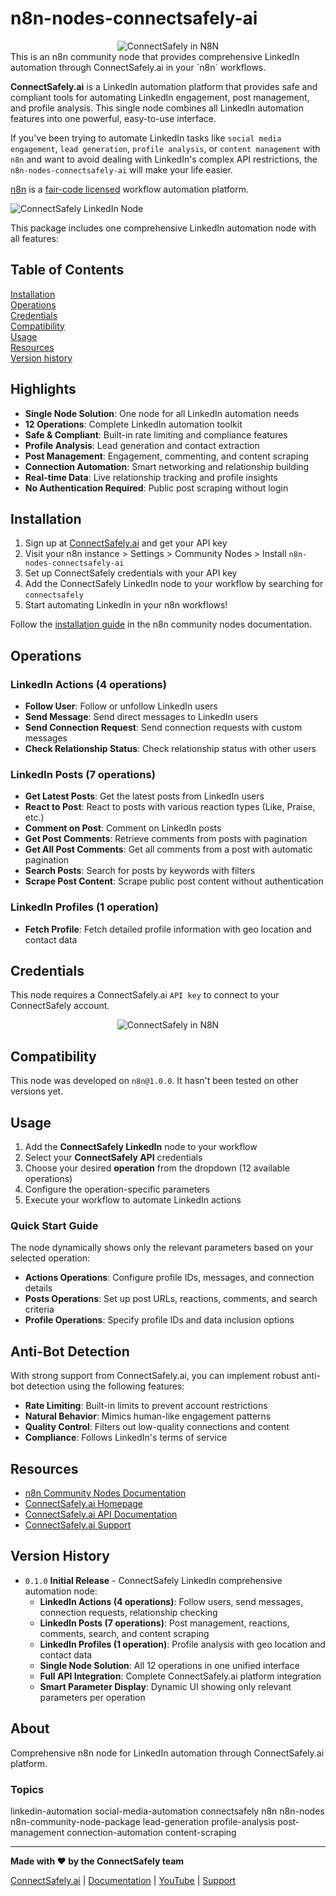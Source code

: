 # n8n-nodes-connectsafely-ai
<div align="center">
  <img src="screenshots/n8n-connect-connectsafely.png" alt="ConnectSafely in N8N" />
</div>
This is an n8n community node that provides comprehensive LinkedIn automation through ConnectSafely.ai in your `n8n` workflows.

**ConnectSafely.ai** is a LinkedIn automation platform that provides safe and compliant tools for automating LinkedIn engagement, post management, and profile analysis. This single node combines all LinkedIn automation features into one powerful, easy-to-use interface.

If you've been trying to automate LinkedIn tasks like `social media engagement`, `lead generation`, `profile analysis`, or `content management` with `n8n` and want to avoid dealing with LinkedIn's complex API restrictions, the `n8n-nodes-connectsafely-ai` will make your life easier.

[n8n](https://n8n.io/) is a [fair-code licensed](https://docs.n8n.io/reference/license/) workflow automation platform.



![ConnectSafely LinkedIn Node](screenshots/allnodes.png)

This package includes one comprehensive LinkedIn automation node with all features:

## Table of Contents

[Installation](#installation)  
[Operations](#operations)  
[Credentials](#credentials)  
[Compatibility](#compatibility)  
[Usage](#usage)  
[Resources](#resources)  
[Version history](#version-history)

## Highlights

* **Single Node Solution**: One node for all LinkedIn automation needs
* **12 Operations**: Complete LinkedIn automation toolkit
* **Safe & Compliant**: Built-in rate limiting and compliance features
* **Profile Analysis**: Lead generation and contact extraction
* **Post Management**: Engagement, commenting, and content scraping
* **Connection Automation**: Smart networking and relationship building
* **Real-time Data**: Live relationship tracking and profile insights
* **No Authentication Required**: Public post scraping without login  

## Installation

1. Sign up at [ConnectSafely.ai](https://connectsafely.ai) and get your API key
2. Visit your n8n instance > Settings > Community Nodes > Install `n8n-nodes-connectsafely-ai`
3. Set up ConnectSafely credentials with your API key
4. Add the ConnectSafely LinkedIn node to your workflow by searching for `connectsafely`
5. Start automating LinkedIn in your n8n workflows!

Follow the [installation guide](https://docs.n8n.io/integrations/community-nodes/installation/) in the n8n community nodes documentation.

## Operations

### LinkedIn Actions (4 operations)
* **Follow User**: Follow or unfollow LinkedIn users
* **Send Message**: Send direct messages to LinkedIn users
* **Send Connection Request**: Send connection requests with custom messages
* **Check Relationship Status**: Check relationship status with other users

### LinkedIn Posts (7 operations)
* **Get Latest Posts**: Get the latest posts from LinkedIn users
* **React to Post**: React to posts with various reaction types (Like, Praise, etc.)
* **Comment on Post**: Comment on LinkedIn posts
* **Get Post Comments**: Retrieve comments from posts with pagination
* **Get All Post Comments**: Get all comments from a post with automatic pagination
* **Search Posts**: Search for posts by keywords with filters
* **Scrape Post Content**: Scrape public post content without authentication

### LinkedIn Profiles (1 operation)
* **Fetch Profile**: Fetch detailed profile information with geo location and contact data

## Credentials

This node requires a ConnectSafely.ai `API key` to connect to your ConnectSafely account.

<div align="center">
  <img src="screenshots/add-cred.png" alt="ConnectSafely in N8N" />
</div>

## Compatibility

This node was developed on `n8n@1.0.0`. It hasn't been tested on other versions yet.

## Usage

1. Add the **ConnectSafely LinkedIn** node to your workflow
2. Select your **ConnectSafely API** credentials
3. Choose your desired **operation** from the dropdown (12 available operations)
4. Configure the operation-specific parameters
5. Execute your workflow to automate LinkedIn actions

### Quick Start Guide

The node dynamically shows only the relevant parameters based on your selected operation:

- **Actions Operations**: Configure profile IDs, messages, and connection details
- **Posts Operations**: Set up post URLs, reactions, comments, and search criteria  
- **Profile Operations**: Specify profile IDs and data inclusion options


## Anti-Bot Detection

With strong support from ConnectSafely.ai, you can implement robust anti-bot detection using the following features:

* **Rate Limiting**: Built-in limits to prevent account restrictions
* **Natural Behavior**: Mimics human-like engagement patterns
* **Quality Control**: Filters out low-quality connections and content
* **Compliance**: Follows LinkedIn's terms of service

## Resources

* [n8n Community Nodes Documentation](https://docs.n8n.io/integrations/#community-nodes)
* [ConnectSafely.ai Homepage](https://connectsafely.ai)
* [ConnectSafely.ai API Documentation](https://connectsafely.ai/n8n-docs)
* [ConnectSafely.ai Support](mailto:support@connectsafely.ai)

## Version History

* `0.1.0` **Initial Release** - ConnectSafely LinkedIn comprehensive automation node:
  * **LinkedIn Actions (4 operations)**: Follow users, send messages, connection requests, relationship checking
  * **LinkedIn Posts (7 operations)**: Post management, reactions, comments, search, and content scraping
  * **LinkedIn Profiles (1 operation)**: Profile analysis with geo location and contact data
  * **Single Node Solution**: All 12 operations in one unified interface
  * **Full API Integration**: Complete ConnectSafely.ai platform integration
  * **Smart Parameter Display**: Dynamic UI showing only relevant parameters per operation

## About

Comprehensive n8n node for LinkedIn automation through ConnectSafely.ai platform.

### Topics

linkedin-automation  social-media-automation  connectsafely  n8n  n8n-nodes  n8n-community-node-package  lead-generation  profile-analysis  post-management  connection-automation  content-scraping

---

**Made with ❤️ by the ConnectSafely team**

[ConnectSafely.ai](https://connectsafely.ai) | [Documentation](https://connectsafely.ai/n8n-docs) | [YouTube](https://www.youtube.com/@ConnectSafelyAI-v2x) | [Support](mailto:support@connectsafely.ai)